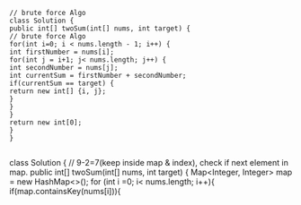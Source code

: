 ```
// brute force Algo
class Solution {
public int[] twoSum(int[] nums, int target) {
// brute force Algo
for(int i=0; i < nums.length - 1; i++) {
int firstNumber = nums[i];
for(int j = i+1; j< nums.length; j++) {
int secondNumber = nums[j];
int currentSum = firstNumber + secondNumber;
if(currentSum == target) {
return new int[] {i, j};
}
}
}
return new int[0];
}
}
​
```
class Solution {
// 9-2=7(keep inside map & index), check if next element in map.
public int[] twoSum(int[] nums, int target) {
Map<Integer, Integer> map = new HashMap<>();
for (int i =0; i< nums.length; i++){
if(map.containsKey(nums[i])){